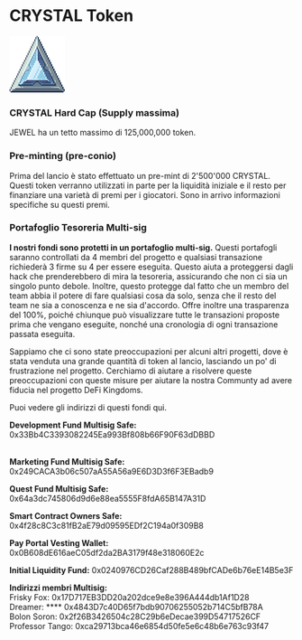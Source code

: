 # CRYSTAL Token

![CRYSTAL](<../../.gitbook/assets/image (2).png>)

### CRYSTAL Hard Cap (Supply massima)

JEWEL ha un tetto massimo di 125,000,000 token.

### Pre-minting (pre-conio)

Prima del lancio è stato effettuato un pre-mint di 2'500'000 CRYSTAL. Questi token verranno utilizzati in parte per la liquidità iniziale e il resto per finanziare una varietà di premi per i giocatori. Sono in arrivo informazioni specifiche su questi premi.

### Portafoglio Tesoreria Multi-sig

**I nostri fondi sono protetti in un portafoglio multi-sig.** Questi portafogli saranno controllati da 4 membri del progetto e qualsiasi transazione richiederà 3 firme su 4 per essere eseguita. Questo aiuta a proteggersi dagli hack che prenderebbero di mira la tesoreria, assicurando che non ci sia un singolo punto debole. Inoltre, questo protegge dal fatto che un membro del team abbia il potere di fare qualsiasi cosa da solo, senza che il resto del team ne sia a conoscenza e ne sia d'accordo. Offre inoltre una trasparenza del 100%, poiché chiunque può visualizzare tutte le transazioni proposte prima che vengano eseguite, nonché una cronologia di ogni transazione passata eseguita.

Sappiamo che ci sono state preoccupazioni per alcuni altri progetti, dove è stata venduta una grande quantità di token al lancio, lasciando un po' di frustrazione nel progetto. Cerchiamo di aiutare a risolvere queste preoccupazioni con queste misure per aiutare la nostra Communty ad avere fiducia nel progetto DeFi Kingdoms.

Puoi vedere gli indirizzi di questi fondi qui.

**Development Fund Multisig Safe:** 0x33Bb4C3393082245Ea993Bf808b66F90F63dDBBD

\
**Marketing Fund Multisig Safe:** 0x249CACA3b06c507aA55A56a9E6D3D3f6F3EBadb9

**Quest Fund Multisig Safe:** 0x64a3dc745806d9d6e88ea5555F8fdA65B147A31D

**Smart Contract Owners Safe:** 0x4f28c8C3c81fB2aE79d09595EDf2C194a0f309B8

**Pay Portal Vesting Wallet:** 0x0B608dE616aeC05df2da2BA3179f48e318060E2c

**Initial Liquidity Fund:** 0x0240976CD26Caf288B489bfCADe6b76eE14B5e3F

**Indirizzi membri Multisig:**\
Frisky Fox: 0x17D717EB3DD20a202dce9e8e396A444db1Af1D28\
Dreamer: **** 0x4843D7c40D65f7bdb90706255052b714C5bfB78A\
Bolon Soron: 0x2f26B3426504c28C29b6eDecae399D54717526CF\
Professor Tango: 0xca29713bca46e6854d50fe5e6c48b6e763c93f47

